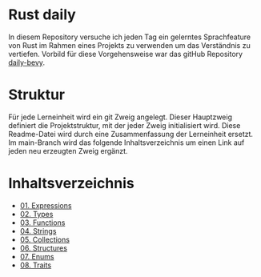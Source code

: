 # Rust daily

In diesem Repository versuche ich jeden Tag ein gelerntes Sprachfeature von Rust im Rahmen eines Projekts zu verwenden
um das Verständnis zu vertiefen. Vorbild für diese Vorgehensweise war das gitHub Repository 
[daily-bevy](https://github.com/awwsmm/daily-bevy).

# Struktur

Für jede Lerneinheit wird ein git Zweig angelegt. Dieser Hauptzweig definiert die Projektstruktur, mit der jeder 
Zweig initialisiert wird. Diese Readme-Datei wird durch eine Zusammenfassung der Lerneinheit ersetzt. Im main-Branch 
wird das folgende Inhaltsverzeichnis um einen Link auf jeden neu erzeugten Zweig ergänzt.

# Inhaltsverzeichnis

- [01. Expressions](https://github.com/barsuhn/rust-daily/tree/expressions)
- [02. Types](https://github.com/barsuhn/rust-daily/tree/types)
- [03. Functions](https://github.com/barsuhn/rust-daily/tree/functions)
- [04. Strings](https://github.com/barsuhn/rust-daily/tree/strings)
- [05. Collections](https://github.com/barsuhn/rust-daily/tree/collections)
- [06. Structures](https://github.com/barsuhn/rust-daily/tree/structs)
- [07. Enums](https://github.com/barsuhn/rust-daily/tree/enums)
- [08. Traits](https://github.com/barsuhn/rust-daily/tree/traits)
